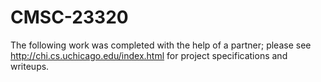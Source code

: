 # CMSC-23320
The following work was completed with the help of a partner; please see http://chi.cs.uchicago.edu/index.html for project specifications and writeups.

